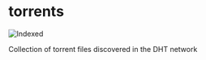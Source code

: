 torrents 
========
![Indexed](https://img.shields.io/badge/indexed-259539-blue)

Collection of torrent files discovered in the DHT network
